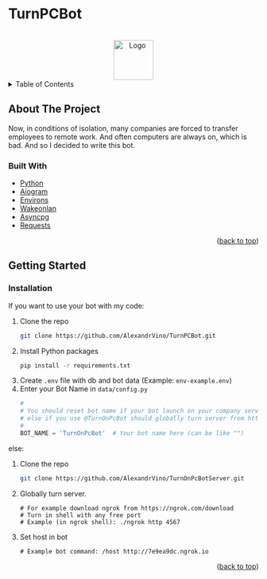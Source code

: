 # TurnPCBot

<!-- PROJECT LOGO -->
<br />
<div align="center">
  <a href="https://github.com/AlexandrVino/TurnPCBot">
    <img src="https://raw.githubusercontent.com/othneildrew/Best-README-Template/master/images/logo.png" alt="Logo" width="80" height="80">
  </a>
</div>


<!-- TABLE OF CONTENTS -->
<details>
  <summary>Table of Contents</summary>
  <ol>
    <li>
      <a href="#about-the-project">About The Project</a>
      <ul>
        <li><a href="#built-with">Built With</a></li>
      </ul>
    </li>
    <li>
      <a href="#getting-started">Getting Started</a>
      <ul>
        <li><a href="#prerequisites">Prerequisites</a></li>
        <li><a href="#installation">Installation</a></li>
      </ul>
    </li>
    <li><a href="#usage">Usage</a></li>
    <li><a href="#roadmap">Roadmap</a></li>
    <li><a href="#contributing">Contributing</a></li>
    <li><a href="#license">License</a></li>
    <li><a href="#contact">Contact</a></li>
    <li><a href="#acknowledgments">Acknowledgments</a></li>
  </ol>
</details>



<!-- ABOUT THE PROJECT -->
## About The Project

Now, in conditions of isolation, many companies are forced to transfer employees to remote work. And often computers are always on, which is bad. And so I decided to write this bot.
</br>

### Built With

* [Python](https://nextjs.org/)
* [Aiogram](https://github.com/aiogram/aiogram/)
* [Environs](https://github.com/sloria/environs/)
* [Wakeonlan](https://github.com/remcohaszing/pywakeonlan/)
* [Asyncpg](https://github.com/MagicStack/asyncpg/)
* [Requests](https://requests.readthedocs.io/)

<p align="right">(<a href="#top">back to top</a>)</p>



<!-- GETTING STARTED -->
## Getting Started

### Installation
If you want to use your bot with my code:
1. Clone the repo
   ```sh
   git clone https://github.com/AlexandrVino/TurnPCBot.git
   ```
2. Install Python packages
   ```sh
   pip install -r requirements.txt
   ```
3. Create `.env` file with db and bot data (Example: `env-example.env`)
4. Enter your Bot Name in `data/config.py`
   ```py
   #
   # You should reset bot name if your bot launch on your company server; 
   # else if you use @TurnOnPcBot should globally turn server from https://github.com/AlexandrVino/TurnOnPcBotServer.git) 
   # 
   BOT_NAME = 'TurnOnPcBot'  # Your bot name here (can be like "")
   ```
else:
1. Clone the repo
   ```sh
   git clone https://github.com/AlexandrVino/TurnOnPcBotServer.git
   ```
2. Globally turn server.
    ```pycon
   # For example download ngrok from https://ngrok.com/download
   # Turn in shell with any free port
   # Example (in ngrok shell): ./ngrok http 4567
    ```

3. Set host in bot
    ```pycon
    # Example bot command: /host http://7e9ea9dc.ngrok.io 
    ```

<p align="right">(<a href="#top">back to top</a>)</p>


<!-- USAGE EXAMPLES -->




